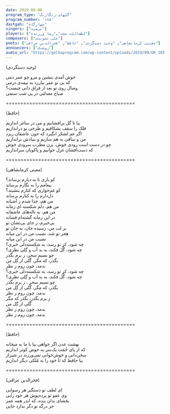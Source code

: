 ```yaml
---  
date: 2019-09-06  
program_type: "گلهای-رنگارنگ"  
program_number: '۱۸۵'  
dastgah: "چهارگاه"  
singers: ["مرضیه"]  
players: ["لطف‌الله مجد","رضا ورزنده"]  
composers: ["علی تجویدی"]  
poets: ["معینی کرمانشاهی", "وحید دستگردی", "حافظ", "فخرالدین عراقی"]  
announcers: ["روشنک"]  
audio_url: "https://golhaprogram.com/wp-content/uploads/2019/09/GR_185.mp3"  
---  
```


(وحید دستگردی)  

خوش آمدی بنشین و مرو چو عمر دمی  
که بی تو عمر نیارزد به نیمه‌ی درمی  
وصال روی تو بعد از فراق دانی چیست؟  
صباح معدلتی در پی شب ستمی  

============================================  

(حافظ)  

بیا تا گل برافشانیم و می در ساغر اندازیم  
فلک را سقف بشکافیم و طرحی نو دراندازیم  
اگر غم لشکر انگیزد که خون عاشقان ریزد  
من و ساقی به هم سازيم و بنیادش براندازیم  
چو در دست است رودی خوش، بزن مطرب سرودی خوش  
که دست‌افشان غزل خوانیم و پاکوبان سراندازیم  

============================================  

(معینی کرمانشاهی)  

کو یاری تا به دیارم برساند؟  
پیغامم را به نگارم برساند  
کو غم‌خواری که کنارم بنشیند؟  
دل‌دارم را به کنارم برساند  
من هم، جدا شدم ز آشیانه  
من هم، دلم شکسته ای زمانه  
من هم، به ناله‌های عاشقانه  
در این زمانه گشته‌ام فسانه  
بی‌خبرم، ز جای بی‌نشان تو  
بر لب من، رسیده جان، به جان تو  
هجر تو شد، نصیب من در این میانه  
نصیب من در این میانه  
چه شود، کز تو رسد، به شکسته‌دلی خبری؟  
چه شود، گُل فکند، به بد آب و گِلی نظری؟  
چو نسیم سحر، ز برم بگذر  
بگذر، که مگر، گُلی از گِل من  
بدمد، چون روم ز نظر  
چه شود، کز تو رسد، به شکسته‌دلی خبری؟  
چه شود، گُل فکند، به بد آب و گِلی نظری؟  
چو نسیم سحر ، ز برم بگذر  
بگذر، که مگر، گُلی از گِل من  
بدمد، چون روم ز نظر  
ز برم بگذر، بگذر که مگر  
گُلی از گِل من  
بدمد، چون روم ز نظر  
بدمد، چون روم ز نظر  

============================================  

(حافظ)  

بهشت عدن اگر خواهی بیا با ما به میخانه  
که از پای خُمَت یک‌سر به حوض کوثر اندازیم  
سخن‌دانی و خوش‌خوانی نمی‌ورزند در شیراز  
بیا حافظ که تا خود را به مُلکی دیگر اندازیم  

============================================  

(فخرالدین عراقی)  

ای لطف تو دستگیر هر رسوایی  
وی عفو تو پرده‌پوش هر خود رایی  
بخشای بدان بنده، که اندر همه عمر  
جز درگه تو دگر ندارد جایی  
